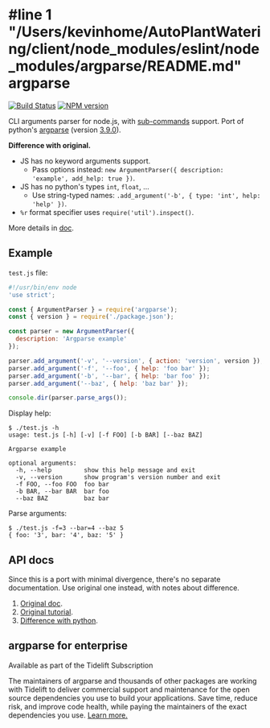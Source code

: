 #line 1 "/Users/kevinhome/AutoPlantWatering/client/node_modules/eslint/node_modules/argparse/README.md"
argparse
========

[![Build Status](https://secure.travis-ci.org/nodeca/argparse.svg?branch=master)](http://travis-ci.org/nodeca/argparse)
[![NPM version](https://img.shields.io/npm/v/argparse.svg)](https://www.npmjs.org/package/argparse)

CLI arguments parser for node.js, with [sub-commands](https://docs.python.org/3.9/library/argparse.html#sub-commands) support. Port of python's [argparse](http://docs.python.org/dev/library/argparse.html) (version [3.9.0](https://github.com/python/cpython/blob/v3.9.0rc1/Lib/argparse.py)).

**Difference with original.**

- JS has no keyword arguments support.
  -  Pass options instead: `new ArgumentParser({ description: 'example', add_help: true })`.
- JS has no python's types `int`, `float`, ...
  - Use string-typed names: `.add_argument('-b', { type: 'int', help: 'help' })`.
- `%r` format specifier uses `require('util').inspect()`.

More details in [doc](./doc).


Example
-------

`test.js` file:

```javascript
#!/usr/bin/env node
'use strict';

const { ArgumentParser } = require('argparse');
const { version } = require('./package.json');

const parser = new ArgumentParser({
  description: 'Argparse example'
});

parser.add_argument('-v', '--version', { action: 'version', version });
parser.add_argument('-f', '--foo', { help: 'foo bar' });
parser.add_argument('-b', '--bar', { help: 'bar foo' });
parser.add_argument('--baz', { help: 'baz bar' });

console.dir(parser.parse_args());
```

Display help:

```
$ ./test.js -h
usage: test.js [-h] [-v] [-f FOO] [-b BAR] [--baz BAZ]

Argparse example

optional arguments:
  -h, --help         show this help message and exit
  -v, --version      show program's version number and exit
  -f FOO, --foo FOO  foo bar
  -b BAR, --bar BAR  bar foo
  --baz BAZ          baz bar
```

Parse arguments:

```
$ ./test.js -f=3 --bar=4 --baz 5
{ foo: '3', bar: '4', baz: '5' }
```


API docs
--------

Since this is a port with minimal divergence, there's no separate documentation.
Use original one instead, with notes about difference.

1. [Original doc](https://docs.python.org/3.9/library/argparse.html).
2. [Original tutorial](https://docs.python.org/3.9/howto/argparse.html).
3. [Difference with python](./doc).


argparse for enterprise
-----------------------

Available as part of the Tidelift Subscription

The maintainers of argparse and thousands of other packages are working with Tidelift to deliver commercial support and maintenance for the open source dependencies you use to build your applications. Save time, reduce risk, and improve code health, while paying the maintainers of the exact dependencies you use. [Learn more.](https://tidelift.com/subscription/pkg/npm-argparse?utm_source=npm-argparse&utm_medium=referral&utm_campaign=enterprise&utm_term=repo)
